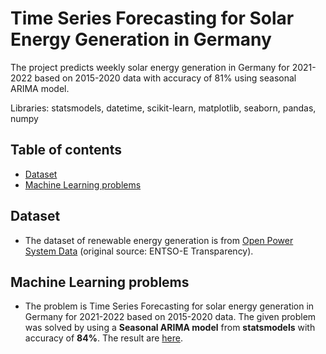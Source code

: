 # Time Series Forecasting for Solar Energy Generation in Germany

The project predicts weekly solar energy generation in Germany for 2021-2022 based on 2015-2020 data with accuracy of 81% using seasonal ARIMA model.

Libraries: statsmodels, datetime, scikit-learn, matplotlib, seaborn, pandas, numpy


## Table of contents
- [Dataset](#dataset)
- [Machine Learning problems](#machine-learning-problems)


## Dataset

- The dataset of renewable energy generation is from [Open Power System Data](https://data.open-power-system-data.org/time_series/2020-10-06) (original source: ENTSO-E Transparency).


## Machine Learning problems

- The problem is Time Series Forecasting for solar energy generation in Germany for 2021-2022 based on 2015-2020 data. The given problem was solved by using a **Seasonal ARIMA model** from **statsmodels** with accuracy of **84%**. The result are [here](https://github.com/ritik8801/Time-Series-Forecasting-for-Solar-Energy-Generation-in-Germany-using-Python/blob/main/code/DE_solar_generation.ipynb).

